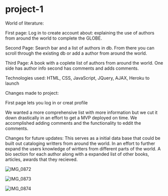 # project-1

World of literature:

First page: Log in to create account 
about: explaining the use of authors from around the world to 
complete the GLOBE.

Second Page: Search bar and a list of authors in db. From there you can 
scroll through the existing db or add a author from around the world.

Third Page: A book with a coplete list of authors from around the world. 
One side has author info second has comments and adds comments.

Technologies used: HTML, CSS, JavaScript, JQuery, AJAX, Heroku to launch 

Changes made to project:

First page lets you log in or creat profile

We wanted a more comprehensive list with more information but we cut it down 
drastically in an effort to get a MVP deployed on time.  We accomplished adding 
comments and the functionality to eddit the comments.

Changes for future updates:  This serves as a initial data base that could be built out
cataloging writters from around the world.  In an effort to further expand the users knowledge 
of wirtters from different parts of the world. A bio section for each author along
with a expanded list of other books, articles, awards that they recieved. 



![IMG_0872](https://user-images.githubusercontent.com/49975993/61973271-8d2df580-af98-11e9-8378-99aa3813d3d1.jpg)

![IMG_0873](https://user-images.githubusercontent.com/49975993/61973411-d0886400-af98-11e9-881b-1b7799d72cc3.jpg)

![IMG_0874](https://user-images.githubusercontent.com/49975993/61973476-f281e680-af98-11e9-874c-6574c87dc714.jpg)
